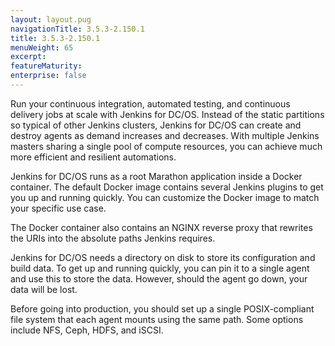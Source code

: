 ```yaml
---
layout: layout.pug
navigationTitle: 3.5.3-2.150.1
title: 3.5.3-2.150.1
menuWeight: 65
excerpt:
featureMaturity:
enterprise: false
---
```



Run your continuous integration, automated testing, and continuous delivery jobs at scale with Jenkins for DC/OS. Instead of the static partitions so typical of other Jenkins clusters, Jenkins for DC/OS  can create and destroy agents as demand increases and decreases. With multiple Jenkins masters sharing a single pool of compute resources, you can achieve much more efficient and resilient automations.

Jenkins for DC/OS runs as a root Marathon application inside a Docker container. The default Docker image contains several Jenkins plugins to get you up and running quickly. You can customize the Docker image to match your specific use case.

The Docker container also contains an NGINX reverse proxy that rewrites the URIs into the absolute paths Jenkins requires.

Jenkins for DC/OS needs a directory on disk to store its configuration and build data. To get up and running quickly, you can pin it to a single agent and use this to store the data. However, should the agent go down, your data will be lost.

Before going into production, you should set up a single POSIX-compliant file system that each agent mounts using the same path. Some options include NFS, Ceph, HDFS, and iSCSI.
